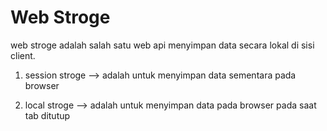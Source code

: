 # Web Stroge

web stroge adalah salah satu web api menyimpan data secara lokal di sisi client.

1. session stroge 
--> adalah untuk menyimpan data sementara pada browser

2. local stroge 
--> adalah untuk menyimpan data pada browser pada saat tab ditutup
